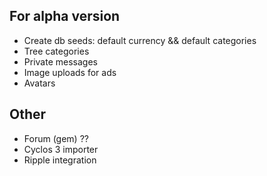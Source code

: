 ## For alpha version

* Create db seeds: default currency && default categories
* Tree categories
* Private messages
* Image uploads for ads
* Avatars

## Other

* Forum (gem) ??
* Cyclos 3 importer
* Ripple integration